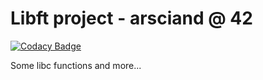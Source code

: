 # Libft project - arsciand @ 42

[![Codacy Badge](https://api.codacy.com/project/badge/Grade/465e353dc0b3478090254f186e85ac96)](https://app.codacy.com/app/acuD1/Libft?utm_source=github.com&utm_medium=referral&utm_content=acuD1/Libft&utm_campaign=Badge_Grade_Dashboard)


Some libc functions and more...
